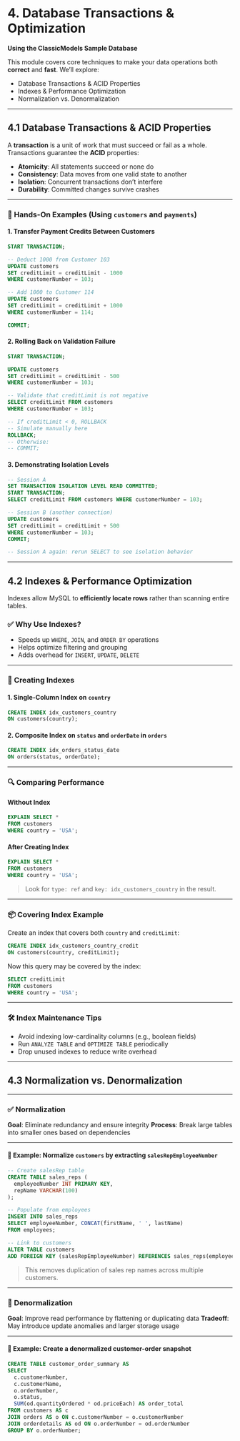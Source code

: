 # 4. Database Transactions & Optimization

**Using the ClassicModels Sample Database**

This module covers core techniques to make your data operations both **correct** and **fast**. We’ll explore:

* Database Transactions & ACID Properties
* Indexes & Performance Optimization
* Normalization vs. Denormalization

---

## 4.1 Database Transactions & ACID Properties

A **transaction** is a unit of work that must succeed or fail as a whole. Transactions guarantee the **ACID** properties:

* **Atomicity**: All statements succeed or none do
* **Consistency**: Data moves from one valid state to another
* **Isolation**: Concurrent transactions don’t interfere
* **Durability**: Committed changes survive crashes

---

### 🧪 Hands-On Examples (Using `customers` and `payments`)

#### 1. Transfer Payment Credits Between Customers

```sql
START TRANSACTION;

-- Deduct 1000 from Customer 103
UPDATE customers
SET creditLimit = creditLimit - 1000
WHERE customerNumber = 103;

-- Add 1000 to Customer 114
UPDATE customers
SET creditLimit = creditLimit + 1000
WHERE customerNumber = 114;

COMMIT;
```

#### 2. Rolling Back on Validation Failure

```sql
START TRANSACTION;

UPDATE customers
SET creditLimit = creditLimit - 500
WHERE customerNumber = 103;

-- Validate that creditLimit is not negative
SELECT creditLimit FROM customers
WHERE customerNumber = 103;

-- If creditLimit < 0, ROLLBACK
-- Simulate manually here
ROLLBACK;
-- Otherwise:
-- COMMIT;
```

#### 3. Demonstrating Isolation Levels

```sql
-- Session A
SET TRANSACTION ISOLATION LEVEL READ COMMITTED;
START TRANSACTION;
SELECT creditLimit FROM customers WHERE customerNumber = 103;

-- Session B (another connection)
UPDATE customers
SET creditLimit = creditLimit + 500
WHERE customerNumber = 103;
COMMIT;

-- Session A again: rerun SELECT to see isolation behavior
```

---

## 4.2 Indexes & Performance Optimization

Indexes allow MySQL to **efficiently locate rows** rather than scanning entire tables.

### ✅ Why Use Indexes?

* Speeds up `WHERE`, `JOIN`, and `ORDER BY` operations
* Helps optimize filtering and grouping
* Adds overhead for `INSERT`, `UPDATE`, `DELETE`

---

### 🧪 Creating Indexes

#### 1. Single-Column Index on `country`

```sql
CREATE INDEX idx_customers_country
ON customers(country);
```

#### 2. Composite Index on `status` and `orderDate` in `orders`

```sql
CREATE INDEX idx_orders_status_date
ON orders(status, orderDate);
```

---

### 🔍 Comparing Performance

#### Without Index

```sql
EXPLAIN SELECT * 
FROM customers
WHERE country = 'USA';
```

#### After Creating Index

```sql
EXPLAIN SELECT * 
FROM customers
WHERE country = 'USA';
```

> Look for `type: ref` and `key: idx_customers_country` in the result.

---

### 📦 Covering Index Example

Create an index that covers both `country` and `creditLimit`:

```sql
CREATE INDEX idx_customers_country_credit
ON customers(country, creditLimit);
```

Now this query may be covered by the index:

```sql
SELECT creditLimit
FROM customers
WHERE country = 'USA';
```

---

### 🛠 Index Maintenance Tips

* Avoid indexing low-cardinality columns (e.g., boolean fields)
* Run `ANALYZE TABLE` and `OPTIMIZE TABLE` periodically
* Drop unused indexes to reduce write overhead

---

## 4.3 Normalization vs. Denormalization

---

### ✅ Normalization

**Goal**: Eliminate redundancy and ensure integrity
**Process**: Break large tables into smaller ones based on dependencies

---

#### 🧱 Example: Normalize `customers` by extracting `salesRepEmployeeNumber`

```sql
-- Create salesRep table
CREATE TABLE sales_reps (
  employeeNumber INT PRIMARY KEY,
  repName VARCHAR(100)
);

-- Populate from employees
INSERT INTO sales_reps
SELECT employeeNumber, CONCAT(firstName, ' ', lastName)
FROM employees;

-- Link to customers
ALTER TABLE customers
ADD FOREIGN KEY (salesRepEmployeeNumber) REFERENCES sales_reps(employeeNumber);
```

> This removes duplication of sales rep names across multiple customers.

---

### 🔁 Denormalization

**Goal**: Improve read performance by flattening or duplicating data
**Tradeoff**: May introduce update anomalies and larger storage usage

---

#### 🧾 Example: Create a denormalized customer-order snapshot

```sql
CREATE TABLE customer_order_summary AS
SELECT
  c.customerNumber,
  c.customerName,
  o.orderNumber,
  o.status,
  SUM(od.quantityOrdered * od.priceEach) AS order_total
FROM customers AS c
JOIN orders AS o ON c.customerNumber = o.customerNumber
JOIN orderdetails AS od ON o.orderNumber = od.orderNumber
GROUP BY o.orderNumber;
```
